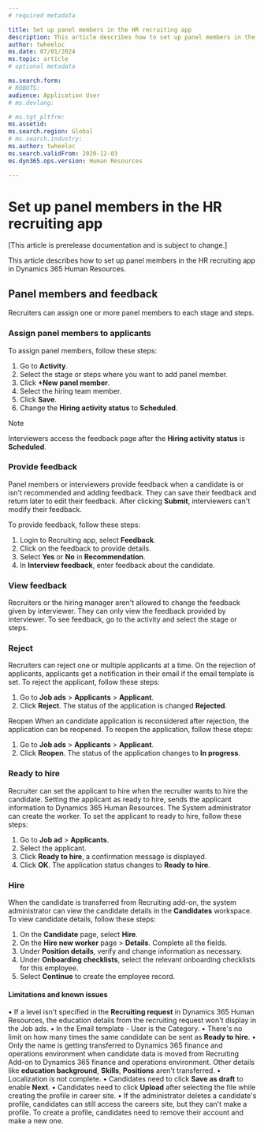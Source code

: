 ```yaml
---
# required metadata

title: Set up panel members in the HR recruiting app
description: This article describes how to set up panel members in the HR recruiting app in Dynamics 365 Human Resources.
author: twheeloc
ms.date: 07/01/2024
ms.topic: article
# optional metadata

ms.search.form: 
# ROBOTS: 
audience: Application User
# ms.devlang: 

# ms.tgt_pltfrm: 
ms.assetid: 
ms.search.region: Global
# ms.search.industry: 
ms.author: twheeloc
ms.search.validFrom: 2020-12-03
ms.dyn365.ops.version: Human Resources

---
```


# Set up panel members in the HR recruiting app

[This article is prerelease documentation and is subject to change.]

This article describes how to set up panel members in the HR recruiting app in Dynamics 365 Human Resources.

## Panel members and feedback
Recruiters can assign one or more panel members to each stage and steps. 

### Assign panel members to applicants

To assign panel members, follow these steps:
1. Go to **Activity**.
2. Select the stage or steps where you want to add panel member.
3. Click **+New panel member**.
4. Select the hiring team member.
5. Click **Save**.
6. Change the **Hiring activity status** to **Scheduled**.

>[!Note]
> Interviewers access the feedback page after the **Hiring activity status** is **Scheduled**.
 

### Provide feedback
Panel members or interviewers provide feedback when a candidate is or isn't recommended and adding feedback. They can save their feedback and return later to edit their feedback. After clicking **Submit**, interviewers can't modify their feedback.

To provide feedback, follow these steps: 
1. Login to Recruiting app, select **Feedback**.
2. Click on the feedback to provide details.
3. Select **Yes** or **No** in **Recommendation**.
4. In **Interview feedback**, enter feedback about the candidate. 

 
### View feedback
Recruiters or the hiring manager aren't allowed to change the feedback given by interviewer. They can only view the feedback provided by interviewer. 
To see feedback, go to the activity and select the stage or steps.

### Reject
Recruiters can reject one or multiple applicants at a time. On the rejection of applicants, applicants get a notification in their email if the email template is set. 
To reject the applicant, follow these steps:
1. Go to **Job ads** > **Applicants** > **Applicant**.
2. Click **Reject**.
The status of the application is changed **Rejected**.


Reopen
When an candidate application is reconsidered after rejection, the application can be reopened. 
To reopen the application, follow these steps:
1. Go to **Job ads** > **Applicants** > **Applicant**.
2. Click **Reopen**. The status of the application changes to **In progress**.

### Ready to hire
Recruiter can set the applicant to hire when the recruiter wants to hire the candidate. Setting the applicant as ready to hire, sends the applicant information to Dynamics 365 Human Resources. The System 
administrator can create the worker.
To set the applicant to ready to hire, follow these steps: 
1. Go to **Job ad** > **Applicants**.
2. Select the applicant.
3. Click **Ready to hire**, a confirmation message is displayed.
4. Click **OK**. The application status changes to **Ready to hire**.

### Hire 

When the candidate is transferred from Recruiting add-on, the system administrator can view the candidate details in the **Candidates** workspace.
To view candidate details, follow these steps:
1. On the **Candidate** page, select **Hire**.
2. On the **Hire new worker** page > **Details**. Complete all the fields.
3. Under **Position details**, verify and change information as necessary.
4. Under **Onboarding checklists**, select the relevant onboarding checklists for this employee.
5. Select **Continue** to create the employee record.

#### Limitations and known issues

•	If a level isn't specified in the **Recruiting request** in Dynamics 365 Human Resources, the education details from the recruiting request won't display in the Job ads.
•	In the Email template - User is the Category.
•	There's no limit on how many times the same candidate can be sent as **Ready to hire**.
•	Only the name is getting transferred to Dynamics 365 finance and operations environment when candidate data is moved from Recruiting Add-on to Dynamics 365 finance and operations environment. Other details 
like **education background**, **Skills**, **Positions** aren't transferred.
•	Localization is not complete.
•	Candidates need to click **Save as draft** to enable **Next**.
•	Candidates need to click **Upload** after selecting the file while creating the profile in career site.
•	If the administrator deletes a candidate's profile, candidates can still access the careers site, but they can't make a profile. To create a profile, candidates need to remove their account and make a new one. 












